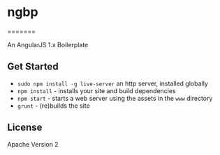 # ngbp
=======

An AngularJS 1.x Boilerplate

## Get Started

* `sudo npm install -g live-server` an http server, installed globally
* `npm install` - installs your site and build dependencies
* `npm start` - starts a web server using the assets in the `www` directory
* `grunt` - (re)builds the site

## License

Apache Version 2
